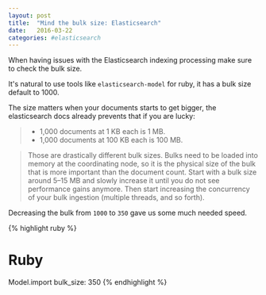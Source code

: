```yaml
---
layout: post
title:  "Mind the bulk size: Elasticsearch"
date:   2016-03-22
categories: #elasticsearch
---
```


When having issues with the Elasticsearch indexing processing make sure to check the bulk size.

It's natural to use tools like `elasticsearch-model` for ruby, it has a bulk size default to 1000.

The size matters when your documents starts to get bigger, the elasticsearch docs already prevents that if you are lucky:

> - 1,000 documents at 1 KB each is 1 MB.
> - 1,000 documents at 100 KB each is 100 MB.

> Those are drastically different bulk sizes. Bulks need to be loaded into memory at the coordinating node, so it is the physical size of the bulk that is more important than the document count.
> Start with a bulk size around 5–15 MB and slowly increase it until you do not see performance gains anymore. Then start increasing the concurrency of your bulk ingestion (multiple threads, and so forth).


Decreasing the bulk from `1000` to `350` gave us some much needed speed.


{% highlight ruby %}
  # Ruby
  Model.import bulk_size: 350
{% endhighlight %}
